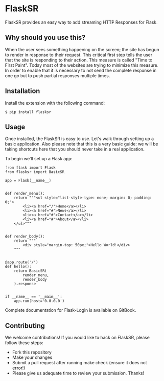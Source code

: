 # FlaskSR

FlaskSR provides an easy way to add streaming HTTP Responses for Flask.

## Why should you use this?

When the user sees something happening on the screen; the site has begun to render in response to their request. This critical first step tells the user that the site is responding to their action.
This measure is called "Time to First Paint". Today most of the websites are trying to minimize this measure. In order to enable that it is necessary to not send the complete response in one go but to push partial responses multiple times.

## Installation
Install the extension with the following command:

```
$ pip install flasksr
```

## Usage
Once installed, the FlaskSR is easy to use. Let's walk through setting up a basic application. Also please note that this is a very basic guide: we will be taking shortcuts here that you should never take in a real application.

To begin we'll set up a Flask app:

```
from flask import Flask
from flasksr import BasicSR

app = Flask(__name__)


def render_menu():
    return """<ul style="list-style-type: none; margin: 0; padding: 0;">
        <li><a href="/">Home</a></li>
        <li><a href="#">News</a></li>
        <li><a href="#">Contact</a></li>
        <li><a href="#">About</a></li>
    </ul>"""


def render_body():
    return """
        <div style="margin-top: 50px;">Hello World!</div>
    """


@app.route('/')
def hello():
    return BasicSR(
        render_menu,
        render_body
    ).response


if __name__ == '__main__':
    app.run(host='0.0.0.0')
```

Complete documentation for Flask-Login is available on GitBook.

## Contributing

We welcome contributions! If you would like to hack on FlaskSR, please follow these steps:

 - Fork this repository
 - Make your changes
 - Submit a pull request after running make check (ensure it does not error!)
 - Please give us adequate time to review your submission. Thanks!
